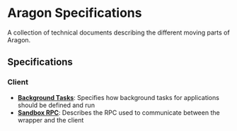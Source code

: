 # Aragon Specifications

A collection of technical documents describing the different moving parts of Aragon.

## Specifications

### Client

- [**Background Tasks**](client/BACKGROUND_TASKS.md): Specifies how background tasks for applications should be defined and run
- [**Sandbox RPC**](client/SANDBOX_RPC.md): Describes the RPC used to communicate between the wrapper and the client
